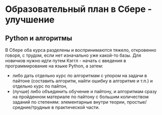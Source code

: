 # Образовательный план в Сбере - улучшение

## Python и алгоритмы
В Сбере оба курса разделены и воспринимаются тяжело, откровенно говоря, с трудом, если нет изначально уже какой-то базы. Для новичков нужно идти путем Кэггл - начать с введения в программирование на языке Python, а затем:

- либо дать отдельно курс по алгоритмам с упором на задачи в пайтоне (составить алгоритм, найти ошибку в алгоритме и т.п.) и отдельно курс по пайтон,
- (лучше) либо объединить обучение и пайтону, и алгоритмам сразу на пройденном материале по пайтону с большим количеством заданий по степеням: элементарные внутри теории, простые/средние/трудные в практической части.